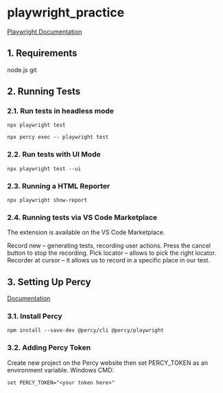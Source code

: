 # playwright_practice

[Playwright Documentation](https://playwright.dev/docs/intro)

## 1. Requirements

node.js
git

## 2. Running Tests

### 2.1. Run tests in headless mode

```
npx playwright test
```
```
npx percy exec -- playwright test
```

### 2.2. Run tests with UI Mode

```
npx playwright test --ui
```

### 2.3. Running a HTML Reporter

```
npx playwright show-report
```

### 2.4. Running tests via VS Code Marketplace
The extension is available on the VS Code Marketplace.

Record new – generating tests, recording user actions. Press the cancel button to stop the recording.
Pick locator – allows to pick the right locator.
Recorder at cursor – it allows us to record in a specific place in our test.

## 3. Setting Up Percy

[Documentation](https://docs.percy.io/docs/playwright)

### 3.1. Install Percy

```
npm install --save-dev @percy/cli @percy/playwright
```

### 3.2. Adding Percy Token

Create new project on the Percy website then set PERCY_TOKEN as an environment variable.
Windows CMD:

```
set PERCY_TOKEN="<your token here>"
```
